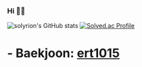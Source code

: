 


<!--
**solyrion/solyrion** is a ✨ _special_ ✨ repository because its `README.md` (this file) appears on your GitHub profile.

Here are some ideas to get you started:

- 🔭 I’m currently working on ...
- 🌱 I’m currently learning ...
- 👯 I’m looking to collaborate on ...
- 🤔 I’m looking for help with ...
- 💬 Ask me about ...
- 📫 How to reach me: ...
- 😄 Pronouns: ...
- ⚡ Fun fact: ...
-->
### Hi 👋👋
![solyrion's GitHub stats](https://github-readme-stats.vercel.app/api?username=solyrion&show_icons=true&theme=synthwave)
[![Solved.ac Profile](http://mazassumnida.wtf/api/generate_badge?boj=백준아이디)](https://solved.ac/백준아이디)
# - Baekjoon: [ert1015](https://www.acmicpc.net/user/ert1015) 

